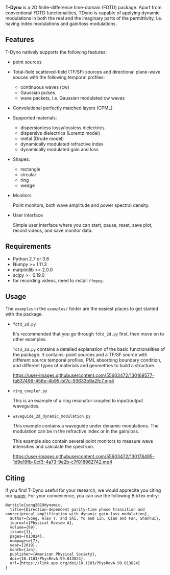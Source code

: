 **T-Dyno** is a 2D finite-difference time-domain (FDTD) package. Apart from conventional FDTD functionalities, TDyno is capable of applying dynamic modulations in both the real and the imaginary parts of the permittivity, i.e. having index modulations and gain/loss modulations.

## Features
T-Dyno natively supports the following features:
*   point sources

*   Total-field scattered-field (TF/SF) sources and directional plane-wave souces with the following temporal profiles:
    *   continuous waves (cw)
    *   Gaussian pulses
    *   wave packets, i.e. Gaussian modulated cw waves

*   Convolutional perfectly matched layers (CPML)

*   Supported materials:
    *   dispersionless lossy/lossless dielectrics
    *   dispersive dielectrics (Lorentz model)
    *   metal (Drude model)
    *   dynamically modulated refractive index
    *   dynamically modulated gain and loss

*   Shapes:
    *   rectangle
    *   circular
    *   ring
    *   wedge

*   Monitors

    Point monitors, both wave amplitude and power spectral density.

*   User interface

    Simple user interface where you can start, pause, reset, save plot, record videos, and save monitor data.


## Requirements

-   Python 2.7 or 3.6
-   Numpy >= 1.11.3
-   matplotlib >= 2.0.0
-   scipy >= 0.19.0
-   for recording videos, need to install `ffmpeg`.


## Usage
The `examples` in the `examples/` folder are the easiest places to get started with the package. 

*   `fdtd_2d.py`

    It's recommended that you go through `fdtd_2d.py` first, then move on to other examples. 
    
    `fdtd_2d.py` contains a detailed explanation of the basic functionalities of the package. It contains: point sources and a TF/SF source with different source temporal profiles, PML absorbing boundary condition, and different types of materials and geometries to build a structure.
    
    https://user-images.githubusercontent.com/55603472/130169577-fa837496-456e-4b95-bf7c-93633b9a2fc7.mp4

*   `ring_coupler.py`

    This is an example of a ring resonator coupled to input/output waveguides.

*   `waveguide_2d_dynamic_modulation.py` 

    This example contains a waveguide under dynamic modulations. The modulation can be in the refractive index or in the gain/loss.

    This example also contain several point monitors to measure wave intensities and calculate the spectrum.

    https://user-images.githubusercontent.com/55603472/130178495-1d9e19fb-0cf3-4a73-9e2b-c7f018962742.mp4

## Citing

If you find T-Dyno useful for your research, we would apprecite you citing our [paper](https://doi.org/10.1103/PhysRevA.99.013824). For your convenience, you can use the following BibTex entry:

```
@article{song2019dynamic,
  title={Direction-dependent parity-time phase transition and nonreciprocal amplification with dynamic gain-loss modulation},
  author={Song, Alex Y. and Shi, Yu and Lin, Qian and Fan, Shanhui},
  journal={Physical Review A},
  volume={99},
  issue={1},
  pages={013824},
  numpages={7},
  year={2019},
  month={Jan},
  publisher={American Physical Society},
  doi={10.1103/PhysRevA.99.013824},
  url={https://link.aps.org/doi/10.1103/PhysRevA.99.013824}
}
```
